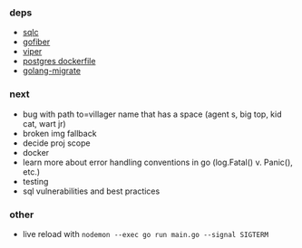 ### deps

* [sqlc](https://docs.sqlc.dev/en/latest/index.html)
* [gofiber](https://github.com/gofiber/fiber)
* [viper](https://github.com/spf13/viper)
* [postgres dockerfile](https://hub.docker.com/_/postgres)
* [golang-migrate](https://github.com/golang-migrate/migrate)

### next 
* bug with path to=villager name that has a space (agent s, big top, kid cat, wart jr)
* broken img fallback
* decide proj scope
* docker
* learn more about error handling conventions in go (log.Fatal() v. Panic(), etc.)
* testing
* sql vulnerabilities and best practices

### other
* live reload with `nodemon --exec go run main.go --signal SIGTERM`